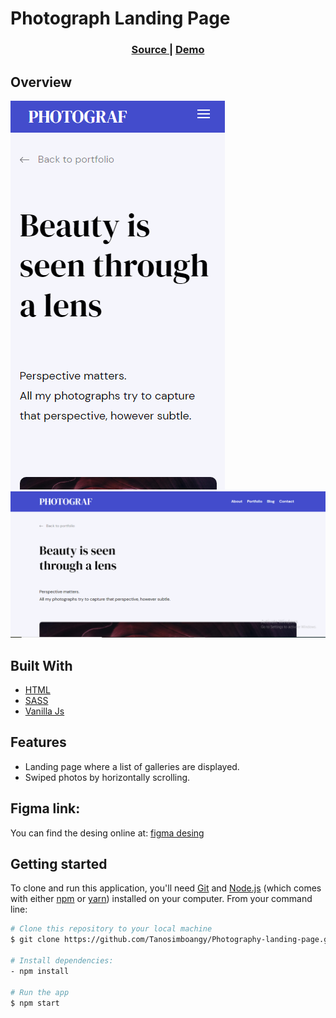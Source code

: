 # Photograph Landing Page

<div align="center">
  <h3>
    <a href="https://github.com/Tanosimboangy/front-end-finals">
      Source
    </a>
    <span> | </span>
    <a href="https://jacquit-photograph.netlify.app/">
      Demo
    </a>
  </h3>
</div>

## Overview

![image](./webroot/images/small_screen.png)
![image](./webroot/images/big_screen.png)

## Built With

- [HTML](https://developer.mozilla.org/en-US/docs/Web/HTML)
- [SASS](https://sass-lang.com/documentation)
- [Vanilla Js](https://developer.mozilla.org/en-US/docs/Web/JavaScript)

## Features

- Landing page where a list of galleries are displayed.
- Swiped photos by horizontally scrolling.

## Figma link:
You can find the desing online at: [figma desing](https://www.figma.com/file/VgF87mULloYb7HZ1EMCRzU/Laaqiq-1---Portfolio-detail-(Responsive)?node-id=7%3A16)


## Getting started

To clone and run this application, you'll need [Git](https://git-scm.com) and [Node.js](https://nodejs.org/en/download/) (which comes with either [npm](http://npmjs.com) or [yarn](https://yarnpkg.com/)) installed on your computer. From your command line:

```bash
# Clone this repository to your local machine
$ git clone https://github.com/Tanosimboangy/Photography-landing-page.git.

# Install dependencies:
- npm install

# Run the app
$ npm start

```
